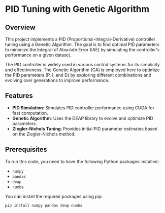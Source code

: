 # PID Tuning with Genetic Algorithm

## Overview

This project implements a PID (Proportional-Integral-Derivative) controller tuning using a Genetic Algorithm. The goal is to find optimal PID parameters to minimize the Integral of Absolute Error (IAE) by simulating the controller's performance on a given dataset.

The PID controller is widely used in various control systems for its simplicity and effectiveness. The Genetic Algorithm (GA) is employed here to optimize the PID parameters (P, I, and D) by exploring different combinations and evolving over generations to improve performance.

## Features

- **PID Simulation**: Simulates PID controller performance using CUDA for fast computation.
- **Genetic Algorithm**: Uses the DEAP library to evolve and optimize PID parameters.
- **Ziegler-Nichols Tuning**: Provides initial PID parameter estimates based on the Ziegler-Nichols method.

## Prerequisites

To run this code, you need to have the following Python packages installed:

- `numpy`
- `pandas`
- `deap`
- `numba`

You can install the required packages using pip:

```bash
pip install numpy pandas deap numba

